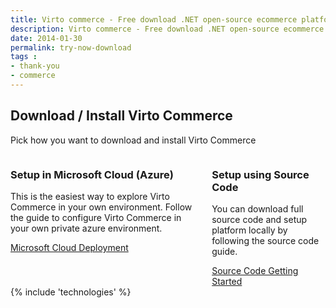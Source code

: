 ```yaml
---
title: Virto commerce - Free download .NET open-source ecommerce platform
description: Virto commerce - Free download .NET open-source ecommerce platform
date: 2014-01-30
permalink: try-now-download
tags : 
- thank-you
- commerce
---
```

<article role="main" class="main">
    <div class="try-now download responsive">
        <h1 class="head-title">Download / Install Virto Commerce</h1>
        <p class="text">Pick how you want to download and install Virto Commerce</p>
        <div class="columns clearfix">
            <div class="column">
                <div class="block">
                    <h3 class="title">Setup in Microsoft Cloud (Azure)</h3>
                    <p class="text">This is the easiest way to explore Virto Commerce in your own environment. Follow the guide to configure Virto Commerce in your own private azure environment.</p>
                    <a class="button fill" target="_blank" rel="nofollow" href="http://docs.virtocommerce.com/display/vc2devguide/Deploy+from+GitHub+to+Microsoft+Cloud+Azure">Microsoft Cloud Deployment</a>
                </div>
            </div>
            <div class="column">
                <div class="block">
                    <h3 class="title">Setup using Source Code</h3>
                    <p class="text">You can download full source code and setup platform locally by following the source code guide.</p>
                    <a class="button fill" target="_blank" rel="nofollow" href="http://docs.virtocommerce.com/display/vc2devguide/Source+Code+Getting+Started">Source Code Getting Started</a>
                </div>
            </div>
        </div>
    </div>
    {% include 'technologies' %}
</article>
